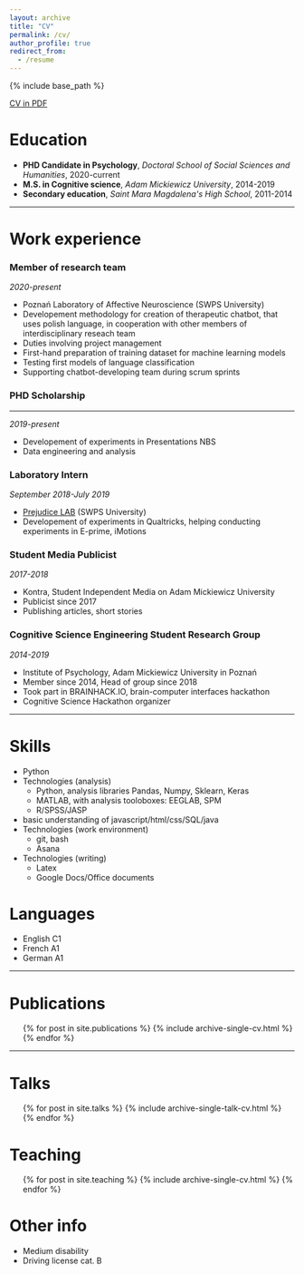 ```yaml
---
layout: archive
title: "CV"
permalink: /cv/
author_profile: true
redirect_from:
  - /resume
---
```


{% include base_path %}

[CV in PDF](https://stakar.github.io/files/CV.pdf)

Education
======
* **PHD Candidate in Psychology**, _Doctoral School of Social Sciences and Humanities_,
 2020-current
* **M.S. in Cognitive science**, _Adam Mickiewicz University_, 2014-2019
* **Secondary education**, _Saint Mara Magdalena's High School_, 2011-2014

-----------------

Work experience
======

### Member of research team
_2020-present_ 
  * Poznań Laboratory of Affective Neuroscience (SWPS University)
  * Developement methodology for creation of therapeutic chatbot, that uses polish language, in cooperation with other members of interdisciplinary reseach team
  * Duties involving project management
  * First-hand preparation of training dataset for machine learning models
  * Testing first models of language classification
  * Supporting chatbot-developing team during scrum sprints

### PHD Scholarship
---
_2019-present_ 
  * Developement of experiments in Presentations NBS
  * Data engineering and analysis

### Laboratory Intern
_September 2018-July 2019_ 
  * [Prejudice LAB](https://collectivenarcissism.com/ "Prejudice LAB page") (SWPS University)
  * Developement of experiments in Qualtricks, helping conducting experiments in E-prime, iMotions

### Student Media Publicist
_2017-2018_
  * Kontra, Student Independent Media on Adam Mickiewicz University
  * Publicist since 2017
  * Publishing articles, short stories

### Cognitive Science Engineering Student Research Group
_2014-2019_ 
  * Institute of Psychology, Adam Mickiewicz University in Poznań
  * Member since 2014, Head of group since 2018
  * Took part in BRAINHACK.IO, brain-computer interfaces hackathon
  * Cognitive Science Hackathon organizer

--------

Skills
======
* Python
* Technologies (analysis)
  * Python, analysis libraries Pandas, Numpy, Sklearn, Keras
  * MATLAB, with analysis tooloboxes: EEGLAB, SPM
  * R/SPSS/JASP
* basic understanding of javascript/html/css/SQL/java
* Technologies (work environment)
  * git, bash
  * Asana
* Technologies (writing)
  * Latex
  * Google Docs/Office documents

Languages
===
* English C1
* French A1
* German A1

-----

Publications
======
  <ul>{% for post in site.publications %}
    {% include archive-single-cv.html %}
  {% endfor %}</ul>

----

Talks
======
  <ul>{% for post in site.talks %}
    {% include archive-single-talk-cv.html %}
  {% endfor %}</ul>

Teaching
======
  <ul>{% for post in site.teaching %}
    {% include archive-single-cv.html %}
  {% endfor %}</ul>
  
Other info
===
* Medium disability
* Driving license cat. B

